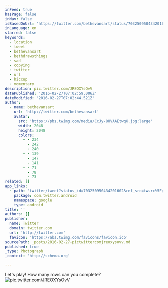 ```yaml
---
inFeed: true
hasPage: false
inNav: false
isBasedOnUrl: 'https://twitter.com/bethevansart/status/703250950434201602'
inLanguage: en
starred: false
keywords:
  - location
  - tweet
  - bethevansart
  - bethdrawsthings
  - sad
  - copying
  - twitter
  - url
  - hiccup
  - momentary
description: pic.twitter.com/JREOXYsOvV
datePublished: '2016-02-27T07:02:59.006Z'
dateModified: '2016-02-27T07:02:44.521Z'
author:
  - name: bethevansart
    url: 'http://twitter.com/bethevansart'
    avatar:
      src: 'https://pbs.twimg.com/media/CcJy-8UVAAEtwqX.jpg:large'
      width: 2048
      height: 2048
      colors:
        - - 234
          - 242
          - 240
        - - 139
          - 147
          - 141
        - - 71
          - 78
          - 73
related: []
app_links:
  - path: 'twitter/tweet?status_id=703250950434201602&ref_src=twsrc%5Egoogle%7Ctwcamp%5Eandroidseo%7Ctwgr%5Estatus%7Ctwterm%5E703250950434201602'
    package: com.twitter.android
    namespace: google
    type: android
title: ''
authors: []
publisher:
  name: Twitter
  domain: twitter.com
  url: 'http://twitter.com'
  favicon: 'https://abs.twimg.com/favicons/favicon.ico'
sourcePath: _posts/2016-02-27-pictwittercomjreoxysovv.md
published: true
_type: Photograph
_context: 'http://schema.org'

---
```

Let's play! How many rows can you complete?
![pic&period;twitter&period;com&sol;JREOXYsOvV](https://pbs.twimg.com/media/CcJy-8UVAAEtwqX.jpg:large)